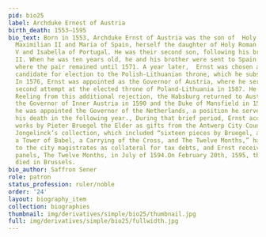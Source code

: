 ```yaml
---
pid: bio25
label: Archduke Ernest of Austria
birth_death: 1553–1595
bio_text: Born in 1553, Archduke Ernst of Austria was the son of  Holy Roman Emperor
  Maximilian II and Maria of Spain, herself the daughter of Holy Roman Emperor Charles
  V and Isabella of Portugal. He was their second son, following his brother Rudolf
  II. When he was ten years old, he and his brother were sent to Spain for education,
  where the pair remained until 1571. A year later,  Ernst was chosen as the Habsburg
  candidate for election to the Polish-Lithuanian throne, which he subsequently lost.
  In 1576, Ernst was appointed as the Governor of Austria, where he served until his
  second attempt at the elected throne of Poland-Lithuania in 1587. He lost again.
  Reeling from this additional rejection, the Habsburg returned to Austria to become
  the Governor of Inner Austria in 1590 and the Duke of Mansfield in 1593. In 1594,
  he was appointed the Governor of the Netherlands, a position he served in until
  his death in the following year., During that brief period, Ernst acquired many
  works by Pieter Bruegel the Elder as gifts from the Antwerp City Council. Nicolaas
  Jongelinck’s collection, which included “sixteen pieces by Bruegel, among which
  a Tower of Babel, a Carrying of the Cross, and The Twelve Months,” had been given
  to the city magistrates as collateral for tax debts, and Ernst received six of these
  panels, The Twelve Months, in July of 1594.On February 20th, 1595, the Archduke
  died in Brussels.
bio_author: Saffron Sener
role: patron
status_profession: ruler/noble
order: '24'
layout: biography_item
collection: biographies
thumbnail: img/derivatives/simple/bio25/thumbnail.jpg
full: img/derivatives/simple/bio25/fullwidth.jpg
---
```

